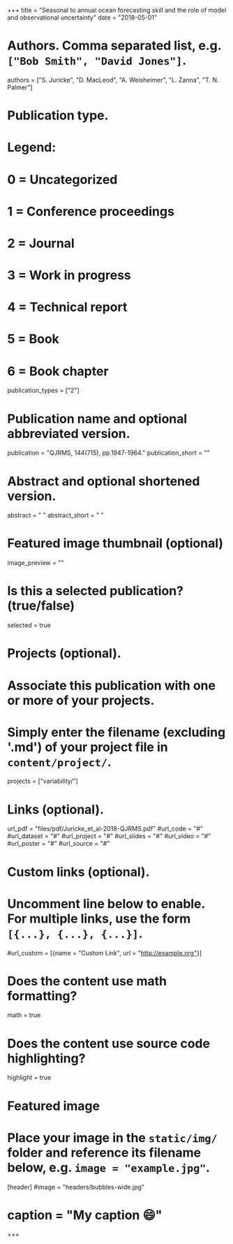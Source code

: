 +++
title = "Seasonal to annual ocean forecasting skill and the role of model and observational uncertainty"
date = "2018-05-01"

# Authors. Comma separated list, e.g. `["Bob Smith", "David Jones"]`.
authors = ["S. Juricke", "D. MacLeod", "A. Weisheimer", "L. Zanna", "T. N. Palmer"]

# Publication type.
# Legend:
# 0 = Uncategorized
# 1 = Conference proceedings
# 2 = Journal
# 3 = Work in progress
# 4 = Technical report
# 5 = Book
# 6 = Book chapter
publication_types = ["2"]

# Publication name and optional abbreviated version.
publication = "QJRMS, 144(715), pp.1947-1964."
publication_short = ""

# Abstract and optional shortened version.
abstract = " "
abstract_short = " "

# Featured image thumbnail (optional)
image_preview = ""

# Is this a selected publication? (true/false)
selected = true

# Projects (optional).
#   Associate this publication with one or more of your projects.
#   Simply enter the filename (excluding '.md') of your project file in `content/project/`.
projects = ["variability/"]

# Links (optional).
url_pdf = "files/pdf/Juricke_et_al-2018-QJRMS.pdf"
#url_code = "#"
#url_dataset = "#"
#url_project = "#"
#url_slides = "#"
#url_video = "#"
#url_poster = "#"
#url_source = "#"

# Custom links (optional).
#   Uncomment line below to enable. For multiple links, use the form `[{...}, {...}, {...}]`.
#url_custom = [{name = "Custom Link", url = "http://example.org"}]

# Does the content use math formatting?
math = true

# Does the content use source code highlighting?
highlight = true

# Featured image
# Place your image in the `static/img/` folder and reference its filename below, e.g. `image = "example.jpg"`.
[header]
#image = "headers/bubbles-wide.jpg"
# caption = "My caption :smile:"

+++


